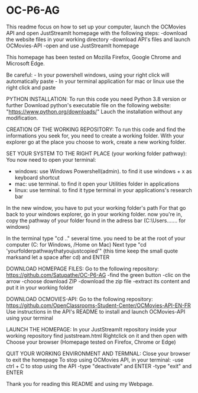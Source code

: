 # OC-P6-AG
This readme focus on how to set up your computer, launch the OCMovies API and open JustStreamIt homepage with the following steps:
-download the website files in your working directory
-download API's files and launch OCMovies-API
-open and use JustStreamIt homepage

This homepage has been tested on Mozilla Firefox, Google Chrome and Microsoft Edge.

Be careful: - In your powershell windows, using your right click will automatically paste
	    - In your terminal application for mac or linux use the right click and paste

PYTHON INSTALLATION:
To run this code you need Python 3.8 version or further 
Download python's executable file on the following website: "https://www.python.org/downloads/"
Lauch the installation without any modification.

CREATION OF THE WORKING REPOSITORY:
To run this code and find the informations you seek for, you need to create a working folder.
With your explorer go at the place you choose to work, create a new working folder. 

SET YOUR SYSTEM TO THE RIGHT PLACE (your working folder pathway):
You now need to open your terminal:
- windows: use Windows Powershell(admin). to find it use windows + x as keyboard shortcut 
- mac: use terminal. to find it open your Utilities folder in applications
- linux: use terminal. to find it type terminal in your applications's research bar

In the new window, you have to put your working folder's path
For that go back to your windows explorer, go in your working folder.
now you're in, copy the pathway of your folder found in the adress bar (C:\Users\...\.... for windows)

In the terminal type "cd .." several time. you need to be at the root of your computer (C: for Windows, /Home on Mac)
Next type "cd 'yourfolderpathwaythatyoujustcopied'" (this time keep the small quote marksand let a space after cd) and ENTER

DOWNLOAD HOMEPAGE FILES:
Go to the following repository: https://github.com/Satupathe/OC-P6-AG
-find the green button
-clic on the arrow
-choose download ZIP
-download the zip file
-extract its content and put it in your working folder

DOWNLOAD OCMOVIES-API:
Go to the following repository: https://github.com/OpenClassrooms-Student-Center/OCMovies-API-EN-FR
Use instructions in the API's README to install and launch OCMovies-API using your terminal

LAUNCH THE HOMEPAGE:
In your JustStreamIt repository inside your working repository find juststream.html
Rightclick on it and then open with
Choose your browser (Homepage tested on Firefox, Chrome or Edge)

QUIT YOUR WORKING ENVIRONMENT AND TERMNAL:
Close your browser to exit the homepage
To stop using OCMovies API, in your terminal:
-use ctrl + C to stop using the API
-type "deactivate" and ENTER
-type "exit" and ENTER

Thank you for reading this README and using my Webpage.
